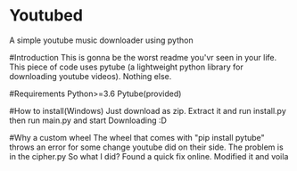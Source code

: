# Youtubed
A simple youtube music downloader using python

#Introduction
This is gonna be the worst readme you'vr seen in your life.
This piece of code uses pytube (a lightweight python library for downloading youtube videos). Nothing else.

#Requirements
Python>=3.6
Pytube(provided)

#How to install(Windows)
Just download as zip. Extract it and run install.py then run main.py and start Downloading :D

#Why a custom wheel
The wheel that comes with "pip install pytube" throws an error for some change youtube did on their side. The problem is in the cipher.py
So what I did? Found a quick fix online. Modified it and voila


